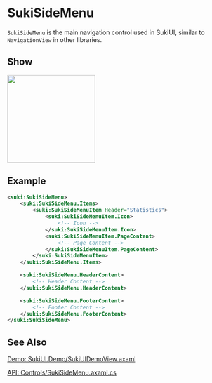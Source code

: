 # SukiSideMenu

`SukiSideMenu` is the main navigation control used in SukiUI, similar to `NavigationView` in other libraries.

## Show

<img src="/controls/navigation/sukisidemenu.webp" height="200px" width="200px"/>

## Example

```xml
<suki:SukiSideMenu>
    <suki:SukiSideMenu.Items>
        <suki:SukiSideMenuItem Header="Statistics">
            <suki:SukiSideMenuItem.Icon>
                <!-- Icon -->
            </suki:SukiSideMenuItem.Icon>
            <suki:SukiSideMenuItem.PageContent>
                <!-- Page Content -->
            </suki:SukiSideMenuItem.PageContent>
        </suki:SukiSideMenuItem>
    </suki:SukiSideMenu.Items>

    <suki:SukiSideMenu.HeaderContent>
        <!-- Header Content -->
    </suki:SukiSideMenu.HeaderContent>

    <suki:SukiSideMenu.FooterContent>
        <!-- Footer Content -->
    </suki:SukiSideMenu.FooterContent>
</suki:SukiSideMenu>
```

## See Also

[Demo: SukiUI.Demo/SukiUIDemoView.axaml](https://github.com/kikipoulet/SukiUI/blob/main/SukiUI.Demo/SukiUIDemoView.axaml)


[API: Controls/SukiSideMenu.axaml.cs](https://github.com/kikipoulet/SukiUI/blob/main/SukiUI/Controls/SukiSideMenu.axaml.cs)